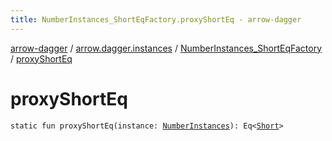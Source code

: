 ```yaml
---
title: NumberInstances_ShortEqFactory.proxyShortEq - arrow-dagger
---
```


[arrow-dagger](../../index.html) / [arrow.dagger.instances](../index.html) / [NumberInstances_ShortEqFactory](index.html) / [proxyShortEq](./proxy-short-eq.html)

# proxyShortEq

`static fun proxyShortEq(instance: `[`NumberInstances`](../-number-instances/index.html)`): Eq<`[`Short`](https://kotlinlang.org/api/latest/jvm/stdlib/kotlin/-short/index.html)`>`